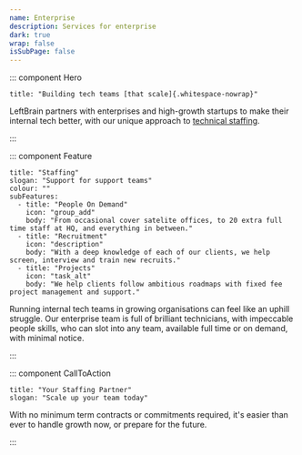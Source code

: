 ```yaml
---
name: Enterprise
description: Services for enterprise
dark: true
wrap: false
isSubPage: false
---
```

::: component Hero
~~~
title: "Building tech teams [that scale]{.whitespace-nowrap}"
~~~


LeftBrain partners with enterprises and high-growth startups to make their internal tech better, with our unique approach to [technical staffing](#staffing).



:::

::: component Feature
~~~
title: "Staffing"
slogan: "Support for support teams"
colour: ""
subFeatures:
  - title: "People On Demand"
    icon: "group_add"
    body: "From occasional cover satelite offices, to 20 extra full time staff at HQ, and everything in between."
  - title: "Recruitment"
    icon: "description"
    body: "With a deep knowledge of each of our clients, we help screen, interview and train new recruits."
  - title: "Projects"
    icon: "task_alt"
    body: "We help clients follow ambitious roadmaps with fixed fee project management and support."
~~~


Running internal tech teams in growing organisations can feel like an uphill struggle. Our enterprise team is full of brilliant technicians, with impeccable people skills, who can slot into any team, available full time or on demand, with minimal notice.



:::

::: component CallToAction
~~~
title: "Your Staffing Partner"
slogan: "Scale up your team today"
~~~


With no minimum term contracts or commitments required, it's easier than ever to handle growth now, or prepare for the future.



:::